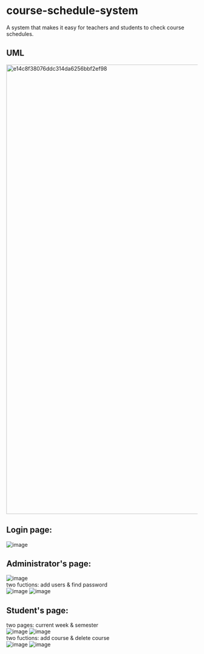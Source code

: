 # course-schedule-system
A system that makes it easy for teachers and students to check course schedules.
## UML
<img width="1181" alt="e14c8f38076ddc314da6256bbf2ef98" src="https://github.com/Hnmtt/course-schedule-system/assets/114071791/cf5bad6c-3849-46ff-a3a5-3d06bfe9b6bb">

## Login page:
![image](https://github.com/Hnmtt/course-schedule-system/assets/114071791/a55af8cd-c4c2-4b91-8b1e-91ab3cc5ca7c)

## Administrator's page:
![image](https://github.com/Hnmtt/course-schedule-system/assets/114071791/b1eb4231-a7e9-47b5-b7d5-49f997a41b4b)  
two fuctions: add users & find password  
![image](https://github.com/Hnmtt/course-schedule-system/assets/114071791/52b3f02f-d3aa-44ea-b550-9cc44af08d2a)
![image](https://github.com/Hnmtt/course-schedule-system/assets/114071791/5d0e2434-2207-4ada-adce-b2ce03bb2c92)

## Student's page:  
two pages: current week & semester  
![image](https://github.com/Hnmtt/course-schedule-system/assets/114071791/eab4b538-ba18-4261-b1f8-fe1c435c0d68)
![image](https://github.com/Hnmtt/course-schedule-system/assets/114071791/039697a3-26dc-40f8-a7a1-cf0bf3b5a1de)  
two fuctions: add course & delete course  
![image](https://github.com/Hnmtt/course-schedule-system/assets/114071791/26f78909-6dde-4b52-9139-6d1cedcfbc66)
![image](https://github.com/Hnmtt/course-schedule-system/assets/114071791/ccb75fb3-be27-4b73-ac61-b3326f87771a)

